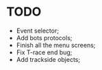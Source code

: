 # TODO
 - Event selector;
 - Add bots protocols;
 - Finish all the menu screens;
 - Fix T-race end bug;
 - Add trackside objects;
